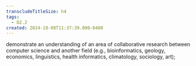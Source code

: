 ```yaml
---
transcludeTitleSize: h4
tags:
  - D2.2
created: 2024-10-08T11:37:39.000-0400
---
```

demonstrate an understanding of an area of collaborative research between computer science and another field (e.g., bioinformatics, geology, economics, linguistics, health informatics, climatology, sociology, art);